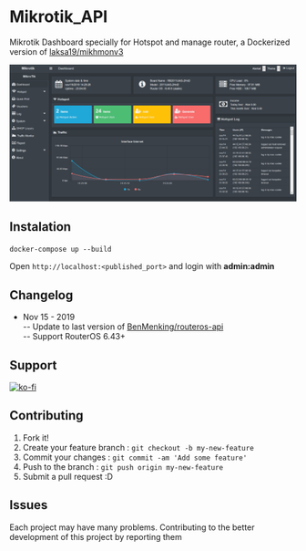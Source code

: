 # Mikrotik_API

Mikrotik Dashboard specially for Hotspot and manage router, a Dockerized version of [laksa19/mikhmonv3](https://github.com/laksa19/mikhmonv3)

![screen-shot](/github/dashboard.png)

## Instalation

`docker-compose up --build`

Open `http://localhost:<published_port>` and login with **admin:admin**

## Changelog

- Nov 15 - 2019  
-- Update to last version of [BenMenking/routeros-api](https://github.com/BenMenking/routeros-api)  
-- Support RouterOS 6.43+

## Support

[![ko-fi](https://www.ko-fi.com/img/githubbutton_sm.svg)](https://ko-fi.com/D1D1WGU9)

## Contributing

1. Fork it!  
2. Create your feature branch : `git checkout -b my-new-feature`  
3. Commit your changes : `git commit -am 'Add some feature'`    
4. Push to the branch : `git push origin my-new-feature`  
5. Submit a pull request :D  

## Issues

Each project may have many problems. Contributing to the better development of this project by reporting them
